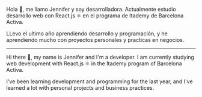 Hola 👋, me llamo Jennifer y soy desarrolladora.
Actualmente estudio desarrollo web con React.js ⚛ en el programa de Itademy de Barcelona Activa.

LLevo el ultimo año aprendiendo desarrollo y programación, y he aprendiendo mucho con proyectos personales y practicas en negocios.

----------------------------------------------------------------------------------------------------------------------------------
Hi there 👋, my name is Jennifer and I'm a developer.
I am currently studying web development with React.js ⚛ in the Itademy program of Barcelona Activa.

I've been learning development and programming for the last year, and I've learned a lot with personal projects and business practices.

